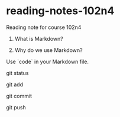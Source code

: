 # reading-notes-102n4
Reading note for course 102n4


1. What is Markdown?

2. Why do we use Markdown?

Use \`code\` in your Markdown file.

<!-- Git Status -->
git status 

<!-- Git FLOW: acp -->

git add <file>

git commit

git push